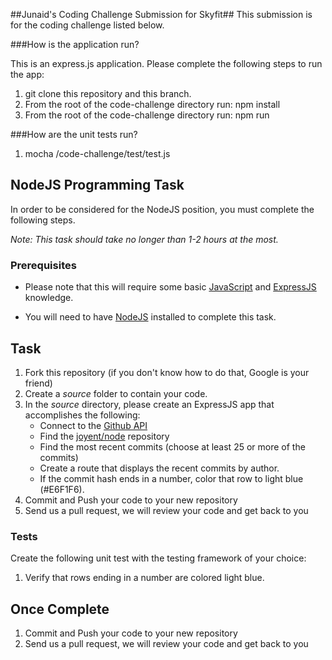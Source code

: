 ##Junaid's Coding Challenge Submission for Skyfit##
This submission is for the coding challenge listed below. 

###How is the application run? 

This is an express.js application. Please complete the following steps to run the app:

1. git clone this repository and this branch. 
2. From the root of the code-challenge directory run: npm install 
3. From the root of the code-challenge directory run: npm run 

###How are the unit tests run? 

1. mocha /code-challenge/test/test.js 


## NodeJS Programming Task

In order to be considered for the NodeJS position, you must complete the following steps. 

*Note: This task should take no longer than 1-2 hours at the most.*


### Prerequisites

- Please note that this will require some basic [JavaScript](http://www.codecademy.com/tracks/javascript) and [ExpressJS](http://expressjs.com/) knowledge. 

- You will need to have [NodeJS](http://www.nodejs.org/) installed to complete this task. 

## Task

1. Fork this repository (if you don't know how to do that, Google is your friend)
2. Create a *source* folder to contain your code. 
3. In the *source* directory, please create an ExpressJS app that accomplishes the following:
	- Connect to the [Github API](http://developer.github.com/)
	- Find the [joyent/node](https://github.com/joyent/node) repository
	- Find the most recent commits (choose at least 25 or more of the commits)
	- Create a route that displays the recent commits by author. 
	- If the commit hash ends in a number, color that row to light blue (#E6F1F6).
4. Commit and Push your code to your new repository
5. Send us a pull request, we will review your code and get back to you

### Tests

Create the following unit test with the testing framework of your choice:

  1.  Verify that rows ending in a number are colored light blue.  

## Once Complete
1. Commit and Push your code to your new repository
2. Send us a pull request, we will review your code and get back to you


